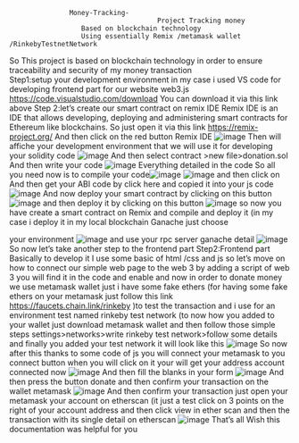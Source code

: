                    Money-Tracking-
                                         Project Tracking money 
                      Based on blockchain technology
                      Using essentially Remix /metamask wallet /RinkebyTestnetNetwork
So This project is based on blockchain technology in order to ensure traceability and security of my money transaction  
Step1:setup your development environment in my case i used VS code for developing frontend part for our  website web3.js 
https://code.visualstudio.com/download
You can download it via this link above 
Step 2:let’s create our smart contract on remix IDE 
Remix IDE is an IDE that  allows developing, deploying and administering smart contracts for Ethereum like blockchains. So just open it via this link https://remix-project.org/
And then click on the red button Remix IDE 
![image](https://user-images.githubusercontent.com/87576820/189755989-6e9a5047-8fba-457a-ae51-2e751c919a88.png)
 Then will affiche your development environment that we will use it for developing your solidity code 
 ![image](https://user-images.githubusercontent.com/87576820/189756343-7e1a5fcb-b830-41cd-83da-4e026002869a.png)
And then select contract >new file>donation.sol
And then write your code 
![image](https://user-images.githubusercontent.com/87576820/189756455-2788d590-21bd-496a-8354-eecfd154916c.png)
Everything detailed in the code So all you need now is to compile your code![image](https://user-images.githubusercontent.com/87576820/189756633-90a304c1-4878-4ebe-8ea2-78038c287d94.png)
![image](https://user-images.githubusercontent.com/87576820/189756709-add2685a-b9ef-4114-8bee-95b65a105688.png)
and then click on 
And then get  your ABI code by click here and copied it into your js code ![image](https://user-images.githubusercontent.com/87576820/189756930-4101f191-f0ee-454f-a8ac-ed7774a6298d.png)
And now deploy your smart contract by clicking on this button ![image](https://user-images.githubusercontent.com/87576820/189757098-fef050d8-1429-46ce-b28e-405a2b1aa103.png)
and then deploy it by clicking on this button ![image](https://user-images.githubusercontent.com/87576820/189757332-01eec950-c16d-4b0a-a27d-82579cd65069.png)
so now you have create a smart contract on Remix and compile and deploy it (in my case i deploy it in my local blockchain Ganache just choose
 
 your environment ![image](https://user-images.githubusercontent.com/87576820/189757589-085c5535-6b4a-45ce-8c86-3eb1a8f5154d.png)
and use your rpc server ganache detail ![image](https://user-images.githubusercontent.com/87576820/189761071-6361e590-c316-447f-8af7-85fad309024c.png)
So now let’s take another step to the frontend part 
Step2:Frontend part 
Basically to develop it I use some basic of html /css and js so let’s move on how to connect our simple web page to the web 3 by adding a script of web 3 you will find it in the  code and enable and now in order to donate money we use metamask wallet just i have some fake ethers (for having some fake ethers on your metamask just follow this link https://faucets.chain.link/rinkeby )to test the transaction and i use for an environment test named rinkeby test network (to now how you added to your wallet just download metamask wallet and then follow those  simple steps settings>networks>write rinkeby test network>follow some details and finally you added your test network it will look like this 
![image](https://user-images.githubusercontent.com/87576820/189761173-edfa30e2-9d65-4c97-8437-bc5dc66b2f7f.png)
So now after this thanks to some code of js you will connect your metamask to you connect button when you will click on it your will get your address account connected now 
![image](https://user-images.githubusercontent.com/87576820/189761232-f82c51da-83c5-422c-abfb-9ed87773e80c.png)
And then fill the blanks in your form 
![image](https://user-images.githubusercontent.com/87576820/189761334-e5110e8c-216a-49a8-8359-1d0d8c1ab2e7.png)
And then press the button donate and then confirm your transaction on the wallet metamask
![image](https://user-images.githubusercontent.com/87576820/189761395-417aa887-e4c4-4f1b-8b48-2646776a0bbe.png)
And then confirm your transaction just open your metamask your account on etherscan (it just a test click on 3 points on the right of your account address and then click view in ether scan and then the transaction with its single detail on etherscan 
![image](https://user-images.githubusercontent.com/87576820/189761533-291dd44d-0fb5-4480-a5b3-5d1ff4849012.png)
That’s all 
Wish this documentation  was helpful for you 





